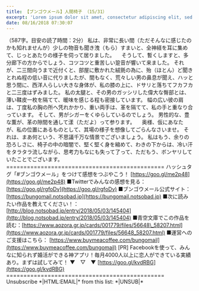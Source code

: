 ```yaml
---
title: 【ブンゴウメール】人間椅子 （15/31）
excerpt: 'Lorem ipsum dolor sit amet, consectetur adipiscing elit, sed do eiusmod tempor incididunt ut labore et dolore magna aliqua. Praesent elementum facilisis leo vel fringilla est ullamcorper eget. At imperdiet dui accumsan sit amet nulla facilisi morbi tempus.'
date: 08/16/2018 07:30:07
---
```


（587字。目安の読了時間：2分） 私は、非常に長い間（ただそんなに感じたのかも知れませんが）少しの物音も聞き洩（もら）すまいと、全神経を耳に集めて、じっとあたりの様子を伺って居りました。 　そうして、暫くしますと、多分廊下の方からでしょう、コツコツと重苦しい跫音が響いて来ました。 それが、二三間向うまで近付くと、部屋に敷かれた絨氈の為に、殆（ほとん）ど聞きとれぬ程の低い音に代りましたが、間もなく、荒々しい男の鼻息が聞え、ハッと思う間に、西洋人らしい大きな身体が、私の膝の上に、ドサリと落ちてフカフカと二三度はずみました。 私の太腿と、その男のガッシリした偉大な臀部とは、薄い鞣皮一枚を隔てて、暖味を感じる程も密接しています。 幅の広い彼の肩は、丁度私の胸の所へ凭れかかり、重い両手は、革を隔てて、私の手と重なり合っています。 そして、男がシガーをくゆらしているのでしょう。 男性的な、豊な薫が、革の隙間を通して漾（ただよ）って参ります。 　奥様、仮にあなたが、私の位置にあるものとして、其場の様子を想像してごらんなさいませ。 それは、まあ何という、不思議千万な情景でございましょう。 私はもう、余りの恐ろしさに、椅子の中の暗闇で、堅く堅く身を縮めて、わきの下からは、冷い汗をタラタラ流しながら、思考力もなにも失って了って、ただもう、ボンヤリしていたことでございます。 ============================================== ハッシュタグ「#ブンゴウメール」をつけて感想をつぶやこう！ [https://goo.gl/me2p48](https://goo.gl/me2p48) ■Twitterでみんなの感想を見る：[https://goo.gl/rgfoDv](https://goo.gl/rgfoDv) ■ブンゴウメール公式サイト：[https://bungomail.notsobad.jp](https://bungomail.notsobad.jp) ■次に読みたい作品を教えてください！：[http://blog.notsobad.jp/entry/2018/05/03/145404](http://blog.notsobad.jp/entry/2018/05/03/145404) ■青空文庫でこの作品を読む：[https://www.aozora.gr.jp/cards/001779/files/56648\_58207.html](https://www.aozora.gr.jp/cards/001779/files/56648_58207.html) ■運営へのご支援はこちら： [https://www.buymeacoffee.com/bungomail](https://www.buymeacoffee.com/bungomail) \[PR\] Facebookを使って、みんなに知られず婚活ができる神アプリ！毎月4000人以上に恋人ができている実績あり。まずは試してみて！ ▼　▽　▼ [https://goo.gl/kvdRBG](https://goo.gl/kvdRBG) ============================================== Unsubscribe \*|HTML:EMAIL|\* from this list: \*|UNSUB|\*